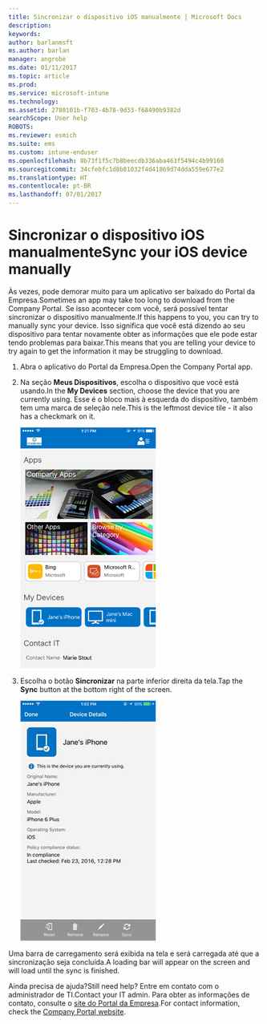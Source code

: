 ```yaml
---
title: Sincronizar o dispositivo iOS manualmente | Microsoft Docs
description: 
keywords: 
author: barlanmsft
ms.author: barlan
manager: angrobe
ms.date: 01/11/2017
ms.topic: article
ms.prod: 
ms.service: microsoft-intune
ms.technology: 
ms.assetid: 2780101b-f703-4b78-9d33-f68490b9382d
searchScope: User help
ROBOTS: 
ms.reviewer: esmich
ms.suite: ems
ms.custom: intune-enduser
ms.openlocfilehash: 8b73f1f5c7b8beecdb336aba463f5494c4b99160
ms.sourcegitcommit: 34cfebfc1d8b81032f4d41869d74dda559e677e2
ms.translationtype: HT
ms.contentlocale: pt-BR
ms.lasthandoff: 07/01/2017
---
```

# <span data-ttu-id="6703a-102">Sincronizar o dispositivo iOS manualmente</span><span class="sxs-lookup"><span data-stu-id="6703a-102">Sync your iOS device manually</span></span>
<a id="sync-your-ios-device-manually" class="xliff"></a>

<span data-ttu-id="6703a-103">Às vezes, pode demorar muito para um aplicativo ser baixado do Portal da Empresa.</span><span class="sxs-lookup"><span data-stu-id="6703a-103">Sometimes an app may take too long to download from the Company Portal.</span></span> <span data-ttu-id="6703a-104">Se isso acontecer com você, será possível tentar sincronizar o dispositivo manualmente.</span><span class="sxs-lookup"><span data-stu-id="6703a-104">If this happens to you, you can try to manually sync your device.</span></span> <span data-ttu-id="6703a-105">Isso significa que você está dizendo ao seu dispositivo para tentar novamente obter as informações que ele pode estar tendo problemas para baixar.</span><span class="sxs-lookup"><span data-stu-id="6703a-105">This means that you are telling your device to try again to get the information it may be struggling to download.</span></span>

1. <span data-ttu-id="6703a-106">Abra o aplicativo do Portal da Empresa.</span><span class="sxs-lookup"><span data-stu-id="6703a-106">Open the Company Portal app.</span></span>

2. <span data-ttu-id="6703a-107">Na seção **Meus Dispositivos**, escolha o dispositivo que você está usando.</span><span class="sxs-lookup"><span data-stu-id="6703a-107">In the **My Devices** section, choose the device that you are currently using.</span></span> <span data-ttu-id="6703a-108">Esse é o bloco mais à esquerda do dispositivo, também tem uma marca de seleção nele.</span><span class="sxs-lookup"><span data-stu-id="6703a-108">This is the leftmost device tile - it also has a checkmark on it.</span></span>

    ![Tela do dispositivo com a seção Meus Dispositivos](./media/ios-sync-1-comp-portal-apps.png)

3. <span data-ttu-id="6703a-110">Escolha o botão **Sincronizar** na parte inferior direita da tela.</span><span class="sxs-lookup"><span data-stu-id="6703a-110">Tap the **Sync** button at the bottom right of the screen.</span></span>

    ![Detalhes do dispositivo com o botão Sincronizar](./media/ios-sync-2-sync-button.png)

<span data-ttu-id="6703a-112">Uma barra de carregamento será exibida na tela e será carregada até que a sincronização seja concluída.</span><span class="sxs-lookup"><span data-stu-id="6703a-112">A loading bar will appear on the screen and will load until the sync is finished.</span></span>

<span data-ttu-id="6703a-113">Ainda precisa de ajuda?</span><span class="sxs-lookup"><span data-stu-id="6703a-113">Still need help?</span></span> <span data-ttu-id="6703a-114">Entre em contato com o administrador de TI.</span><span class="sxs-lookup"><span data-stu-id="6703a-114">Contact your IT admin.</span></span> <span data-ttu-id="6703a-115">Para obter as informações de contato, consulte o [site do Portal da Empresa](http://portal.manage.microsoft.com).</span><span class="sxs-lookup"><span data-stu-id="6703a-115">For contact information, check the [Company Portal website](http://portal.manage.microsoft.com).</span></span>

